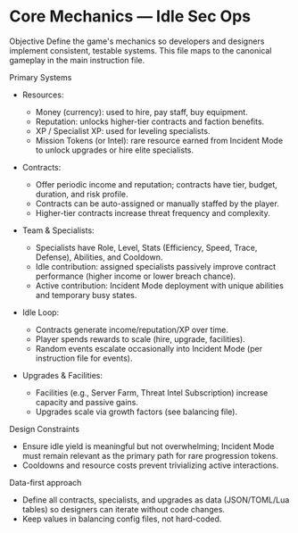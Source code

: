 # Core Mechanics — Idle Sec Ops

Objective
Define the game's mechanics so developers and designers implement consistent, testable systems. This file maps to the canonical gameplay in the main instruction file.

Primary Systems
- Resources:
  - Money (currency): used to hire, pay staff, buy equipment.
  - Reputation: unlocks higher-tier contracts and faction benefits.
  - XP / Specialist XP: used for leveling specialists.
  - Mission Tokens (or Intel): rare resource earned from Incident Mode to unlock upgrades or hire elite specialists.

- Contracts:
  - Offer periodic income and reputation; contracts have tier, budget, duration, and risk profile.
  - Contracts can be auto-assigned or manually staffed by the player.
  - Higher-tier contracts increase threat frequency and complexity.

- Team & Specialists:
  - Specialists have Role, Level, Stats (Efficiency, Speed, Trace, Defense), Abilities, and Cooldown.
  - Idle contribution: assigned specialists passively improve contract performance (higher income or lower breach chance).
  - Active contribution: Incident Mode deployment with unique abilities and temporary busy states.

- Idle Loop:
  - Contracts generate income/reputation/XP over time.
  - Player spends rewards to scale (hire, upgrade, facilities).
  - Random events escalate occasionally into Incident Mode (per instruction file for events).

- Upgrades & Facilities:
  - Facilities (e.g., Server Farm, Threat Intel Subscription) increase capacity and passive gains.
  - Upgrades scale via growth factors (see balancing file).

Design Constraints
- Ensure idle yield is meaningful but not overwhelming; Incident Mode must remain relevant as the primary path for rare progression tokens.
- Cooldowns and resource costs prevent trivializing active interactions.

Data-first approach
- Define all contracts, specialists, and upgrades as data (JSON/TOML/Lua tables) so designers can iterate without code changes.
- Keep values in balancing config files, not hard-coded.

